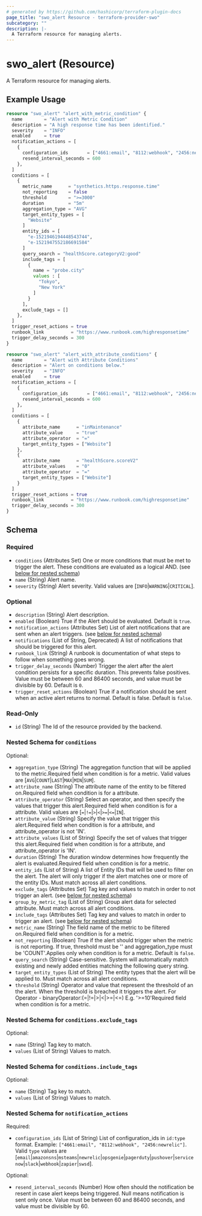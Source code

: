 ```yaml
---
# generated by https://github.com/hashicorp/terraform-plugin-docs
page_title: "swo_alert Resource - terraform-provider-swo"
subcategory: ""
description: |-
  A Terraform resource for managing alerts.
---
```


# swo_alert (Resource)

A Terraform resource for managing alerts.

## Example Usage

```terraform
resource "swo_alert" "alert_with_metric_condition" {
  name        = "Alert with Metric Condition"
  description = "A high response time has been identified."
  severity    = "INFO"
  enabled     = true
  notification_actions = [
    {
      configuration_ids       = ["4661:email", "8112:webhook", "2456:newrelic"]
      resend_interval_seconds = 600
    },
  ]
  conditions = [
    {
      metric_name      = "synthetics.https.response.time"
      not_reporting    = false
      threshold        = ">=3000"
      duration         = "5m"
      aggregation_type = "AVG"
      target_entity_types = [
        "Website"
      ]
      entity_ids = [
        "e-1521946194448543744",
        "e-1521947552186691584"
      ]
      query_search = "healthScore.categoryV2:good"
      include_tags = [
        {
          name = "probe.city"
          values : [
            "Tokyo",
            "New York"
          ]
        }
      ],
      exclude_tags = []
    },
  ]
  trigger_reset_actions = true
  runbook_link          = "https://www.runbook.com/highresponsetime"
  trigger_delay_seconds = 300
}

resource "swo_alert" "alert_with_attribute_conditions" {
  name        = "Alert with Attribute Conditions"
  description = "Alert on conditions below."
  severity    = "INFO"
  enabled     = true
  notification_actions = [
    {
      configuration_ids       = ["4661:email", "8112:webhook", "2456:newrelic"]
      resend_interval_seconds = 600
    },
  ]
  conditions = [
    {
      attribute_name      = "inMaintenance"
      attribute_value     = "true"
      attribute_operator  = "="
      target_entity_types = ["Website"]
    },
    {
      attribute_name      = "healthScore.scoreV2"
      attribute_values    = "0"
      attribute_operator  = "="
      target_entity_types = ["Website"]
    }
  ]
  trigger_reset_actions = true
  runbook_link          = "https://www.runbook.com/highresponsetime"
  trigger_delay_seconds = 300
}
```

<!-- schema generated by tfplugindocs -->
## Schema

### Required

- `conditions` (Attributes Set) One or more conditions that must be met to trigger the alert. These conditions are evaluated as a logical AND. (see [below for nested schema](#nestedatt--conditions))
- `name` (String) Alert name.
- `severity` (String) Alert severity. Valid values are [`INFO`|`WARNING`|`CRITICAL`].

### Optional

- `description` (String) Alert description.
- `enabled` (Boolean) True if the Alert should be evaluated. Default is `true`.
- `notification_actions` (Attributes Set) List of alert notifications that are sent when an alert triggers. (see [below for nested schema](#nestedatt--notification_actions))
- `notifications` (List of String, Deprecated) A list of notifications that should be triggered for this alert.
- `runbook_link` (String) A runbook is documentation of what steps to follow when something goes wrong.
- `trigger_delay_seconds` (Number) Trigger the alert after the alert condition persists for a specific duration. This prevents false positives. Value must be between 60 and 86400 seconds, and value must be divisible by 60. Default is `0`.
- `trigger_reset_actions` (Boolean) True if a notification should be sent when an active alert returns to normal. Default is false. Default is `false`.

### Read-Only

- `id` (String) The Id of the resource provided by the backend.

<a id="nestedatt--conditions"></a>
### Nested Schema for `conditions`

Optional:

- `aggregation_type` (String) The aggregation function that will be applied to the metric.Required field when condition is for a metric. Valid values are [`AVG`|`COUNT`|`LAST`|`MAX`|`MIN`|`SUM`].
- `attribute_name` (String) The attribute name of the entity to be filtered on.Required field when condition is for a attribute.
- `attribute_operator` (String) Select an operator, and then specify the values that trigger this alert.Required field when condition is for a attribute. Valid values are [`=`|`!=`|`>`|`<`|`>=`|`<=`|`IN`].
- `attribute_value` (String) Specify the value that trigger this alert.Required field when condition is for a attribute, and attribute_operator is not 'IN'.
- `attribute_values` (List of String) Specify the set of values that trigger this alert.Required field when condition is for a attribute, and attribute_operator is 'IN'.
- `duration` (String) The duration window determines how frequently the alert is evaluated.Required field when condition is for a metric.
- `entity_ids` (List of String) A list of Entity IDs that will be used to filter on the alert. The alert will only trigger if the alert matches one or more of the entity IDs. Must match across all alert conditions.
- `exclude_tags` (Attributes Set) Tag key and values to match in order to not trigger an alert. (see [below for nested schema](#nestedatt--conditions--exclude_tags))
- `group_by_metric_tag` (List of String) Group alert data for selected attribute. Must match across all alert conditions.
- `include_tags` (Attributes Set) Tag key and values to match in order to trigger an alert. (see [below for nested schema](#nestedatt--conditions--include_tags))
- `metric_name` (String) The field name of the metric to be filtered on.Required field when condition is for a metric.
- `not_reporting` (Boolean) True if the alert should trigger when the metric is not reporting. If true, threshold must be '' and aggregation_type must be 'COUNT'.Applies only when condition is for a metric. Default is `false`.
- `query_search` (String) Case-sensitive. System will automatically match existing and newly added entities matching the following query string.
- `target_entity_types` (List of String) The entity types that the alert will be applied to. Must match across all alert conditions.
- `threshold` (String) Operator and value that represent the threshold of an the alert. When the threshold is breached it triggers the alert. For Operator - binaryOperator:(=|!=|>|<|>=|<=) E.g. '>=10'Required field when condition is for a metric.

<a id="nestedatt--conditions--exclude_tags"></a>
### Nested Schema for `conditions.exclude_tags`

Optional:

- `name` (String) Tag key to match.
- `values` (List of String) Values to match.


<a id="nestedatt--conditions--include_tags"></a>
### Nested Schema for `conditions.include_tags`

Optional:

- `name` (String) Tag key to match.
- `values` (List of String) Values to match.



<a id="nestedatt--notification_actions"></a>
### Nested Schema for `notification_actions`

Required:

- `configuration_ids` (List of String) List of configuration_ids in `id:type` format. Example: `["4661:email", "8112:webhook", "2456:newrelic"]`. Valid `type` values are [`email`|`amazonsns`|`msteams`|`newrelic`|`opsgenie`|`pagerduty`|`pushover`|`servicenow`|`slack`|`webhook`|`zapier`|`swsd`].

Optional:

- `resend_interval_seconds` (Number) How often should the notification be resent in case alert keeps being triggered. Null means notification is sent only once. Value must be between 60 and 86400 seconds, and value must be divisible by 60.
